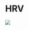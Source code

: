 # HRV

[![](https://img.shields.io/badge/docs-stable-blue.svg)](https://LiScI-Lab.github.io/HRV.jl/dev)
